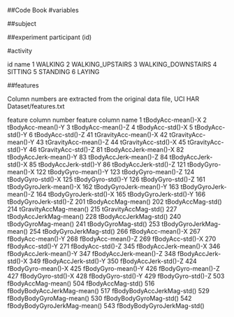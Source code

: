 ##Code Book
#variables

##subject

##experiment participant (id)

#activity

id	name
1	WALKING
2	WALKING_UPSTAIRS
3	WALKING_DOWNSTAIRS
4	SITTING
5	STANDING
6	LAYING

##features

Column numbers are extracted from the original data file, UCI HAR Dataset/features.txt

feature column number	feature column name
1	tBodyAcc-mean()-X
2	tBodyAcc-mean()-Y
3	tBodyAcc-mean()-Z
4	tBodyAcc-std()-X
5	tBodyAcc-std()-Y
6	tBodyAcc-std()-Z
41	tGravityAcc-mean()-X
42	tGravityAcc-mean()-Y
43	tGravityAcc-mean()-Z
44	tGravityAcc-std()-X
45	tGravityAcc-std()-Y
46	tGravityAcc-std()-Z
81	tBodyAccJerk-mean()-X
82	tBodyAccJerk-mean()-Y
83	tBodyAccJerk-mean()-Z
84	tBodyAccJerk-std()-X
85	tBodyAccJerk-std()-Y
86	tBodyAccJerk-std()-Z
121	tBodyGyro-mean()-X
122	tBodyGyro-mean()-Y
123	tBodyGyro-mean()-Z
124	tBodyGyro-std()-X
125	tBodyGyro-std()-Y
126	tBodyGyro-std()-Z
161	tBodyGyroJerk-mean()-X
162	tBodyGyroJerk-mean()-Y
163	tBodyGyroJerk-mean()-Z
164	tBodyGyroJerk-std()-X
165	tBodyGyroJerk-std()-Y
166	tBodyGyroJerk-std()-Z
201	tBodyAccMag-mean()
202	tBodyAccMag-std()
214	tGravityAccMag-mean()
215	tGravityAccMag-std()
227	tBodyAccJerkMag-mean()
228	tBodyAccJerkMag-std()
240	tBodyGyroMag-mean()
241	tBodyGyroMag-std()
253	tBodyGyroJerkMag-mean()
254	tBodyGyroJerkMag-std()
266	fBodyAcc-mean()-X
267	fBodyAcc-mean()-Y
268	fBodyAcc-mean()-Z
269	fBodyAcc-std()-X
270	fBodyAcc-std()-Y
271	fBodyAcc-std()-Z
345	fBodyAccJerk-mean()-X
346	fBodyAccJerk-mean()-Y
347	fBodyAccJerk-mean()-Z
348	fBodyAccJerk-std()-X
349	fBodyAccJerk-std()-Y
350	fBodyAccJerk-std()-Z
424	fBodyGyro-mean()-X
425	fBodyGyro-mean()-Y
426	fBodyGyro-mean()-Z
427	fBodyGyro-std()-X
428	fBodyGyro-std()-Y
429	fBodyGyro-std()-Z
503	fBodyAccMag-mean()
504	fBodyAccMag-std()
516	fBodyBodyAccJerkMag-mean()
517	fBodyBodyAccJerkMag-std()
529	fBodyBodyGyroMag-mean()
530	fBodyBodyGyroMag-std()
542	fBodyBodyGyroJerkMag-mean()
543	fBodyBodyGyroJerkMag-std()
